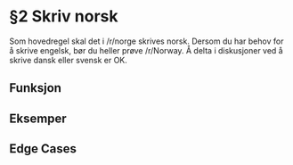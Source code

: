 # §2 Skriv norsk
Som hovedregel skal det i /r/norge skrives norsk. Dersom du har behov for å skrive engelsk, bør du heller prøve /r/Norway. Å delta i diskusjoner ved å skrive dansk eller svensk er OK.

## Funksjon
## Eksemper
## Edge Cases
